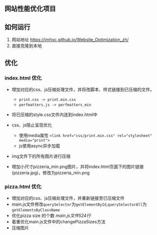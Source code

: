 ## 网站性能优化项目

## 如何运行
1. 网站地址 https://imhxc.github.io/Website_Optimization_zh/
2. 直接克隆到本地

## 优化

### index.html 优化
- 增加对应的css、js压缩处理文件，并将改脚本、样式链接到已压缩的文件。
  - `print.css -> print.min.css`
  - `perfmatters.js -> perfmatters_min`
- 将已压缩的style.css文件内连到index.html中


- css、js阻止呈现优化
  - 使用media属性 `<link href="css/print.min.css" rel="stylesheet" media="print">`
  - js使用async异步加载
- img文件下的所有图片进行压缩
- 增加小尺寸pizzeria_min.png图片，并将index.html页面下的图片链接(pizzeria.jpg)，修改为pizzeria_min.png



### pizza.html 优化

- 增加对应的css、js压缩处理文件，并重新链接至已压缩文件
- main.js文件修改`querySelector`为`getElementById`,`querySelectorAll`为`getElementsByClassName`
- 优化pizza size 的个数 *main.js文件524行*
- 着重优化main.js文件中的changePizzaSizes方法
- 压缩图片


